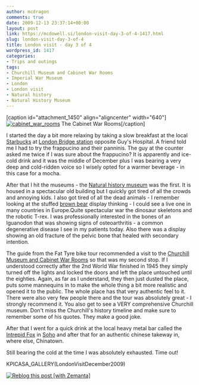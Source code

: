 ```yaml
---
author: mcdragon
comments: true
date: 2009-12-13 23:37:14+00:00
layout: post
link: https://mcdowell.si/london-visit-day-3-of-4-1417.html
slug: london-visit-day-3-of-4
title: London visit - day 3 of 4
wordpress_id: 1417
categories:
- Trips and outings
tags:
- Churchill Museum and Cabinet War Rooms
- Imperial War Museum
- London
- London visit
- Natural history
- Natural History Museum
---
```


[caption id="attachment_1450" align="aligncenter" width="640"][![cabinet_war_rooms](https://dwlcvfkt1l4wn.cloudfront.net/2009/12/cabinet_war_rooms1-1.jpg)](https://dwlcvfkt1l4wn.cloudfront.net/2009/12/cabinet_war_rooms1.jpg) The Cabinet War Rooms[/caption]

I started the day a bit more relaxing by taking a slow breakfast at the local [Starbucks](http://en.wikipedia.org/wiki/Starbucks) at [London Bridge station](http://en.wikipedia.org/wiki/London_Bridge_station) opposite Guy's Hospital. A friend told me I had to try the frappucino and their panninis. The guy at the counter asked me twice if I was sure about the frappucino? It is apparently and ice-cold drink and it was the middle of December plus I was bearing a very deep and cold-ridden voice so I wisely opted for a warmer beverage - in this case for a mocha.

After that I hit the museums - the [Natural history museum](http://en.wikipedia.org/wiki/Natural_History_Museum) was the first. It is housed in a spectacular old building but I quickly got tired of all the crowds and annoying kids. I also got tired of all the dead animals - I remember looking at the stuffed [brown bear](http://en.wikipedia.org/wiki/Brown_Bear) display thinking - I could see a live one in many countries in Europe.Quite spectacular war the dinosaur skeletons and the robotic T-rex. I was professionally interested in the bones of an Iguanodon that was showing signs of osteoarthritis - a common degenerative disease I see in my patients today. Also there was a display showing an old fracture of the pelvic bone that healed with secondary intention.

The guide from the Fat Tyre bike tour recommended a visit to the [Churchill Museum and Cabinet War Rooms](http://cwr.iwm.org.uk/) so that was my second stop. If I understood correctly after the 2nd World War finished in 1945 they simply turned off the lights and locked the doors and left the place untouched until the eighties. Again, as far as I understand, they then just dusted the place, puts some mannequins in to make the whole thing a bit more realistic and opened it to the public. The whole place has that very authentic feel to it. There were also very few people there and the tour was absolutely great - I strongly recommend it. You also get to see a VERY comprehensive Churchill museum. Don't miss the Churchill's history timeline and make sure to remember some of his quotes. They make a good joke.

After that I went for a quick drink at the local heavy metal bar called the [Intrepid Fox](http://www.intrepidfox.com/) in [Soho](http://en.wikipedia.org/wiki/Soho) and after that for an authentic chinese takeway in, where else, Chinatown.

Still bearing the cold at the time I was absolutely exhausted. Time out!

KPICASA_GALLERY(LondonVisitDecember2009)


[![Reblog this post [with Zemanta]](http://img.zemanta.com/reblog_e.png?x-id=3244b5c0-0e9d-4819-adef-fcb5ed5334d4)](http://reblog.zemanta.com/zemified/3244b5c0-0e9d-4819-adef-fcb5ed5334d4/)
